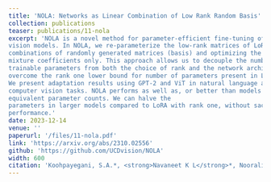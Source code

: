 ```yaml
---
title: 'NOLA: Networks as Linear Combination of Low Rank Random Basis'
collection: publications
teaser: publications/11-nola
excerpt: 'NOLA is a novel method for parameter-efficient fine-tuning of LLMs and
vision models. In NOLA, we re-parameterize the low-rank matrices of LoRA using linear
combinations of randomly generated matrices (basis) and optimizing the linear
mixture coefficients only. This approach allows us to decouple the number of
trainable parameters from both the choice of rank and the network architecture and helps
overcome the rank one lower bound for number of parameters present in LoRA.
We present adaptation results using GPT-2 and ViT in natural language and
computer vision tasks. NOLA performs as well as, or better than models with
equivalent parameter counts. We can halve the
parameters in larger models compared to LoRA with rank one, without sacrificing
performance.'
date: 2023-12-14
venue: ''
paperurl: '/files/11-nola.pdf'
link: 'https://arxiv.org/abs/2310.02556'
github: 'https://github.com/UCDvision/NOLA'
width: 600
citation: 'Koohpayegani, S.A.*, <strong>Navaneet K L</strong>*, Nooralinejad, Parsa, Kolouri, Soheil, Pirsiavash, H., (2023). &quot;NOLA: Networks as Linear Combination of Low Rank Random Basis&quot;.'
---
```

